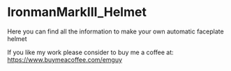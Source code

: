 # IronmanMarkIII_Helmet
Here you can find all the information to make your own automatic faceplate helmet

If you like my work please consider to buy me a coffee at:
https://www.buymeacoffee.com/emguy
